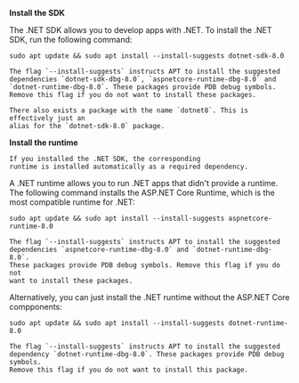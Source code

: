 **Install the SDK**

The .NET SDK allows you to develop apps with .NET.
To install the .NET SDK, run the following command:

```text
sudo apt update && sudo apt install --install-suggests dotnet-sdk-8.0
```

```{note}
The flag `--install-suggests` instructs APT to install the suggested
dependencies `dotnet-sdk-dbg-8.0`, `aspnetcore-runtime-dbg-8.0` and
`dotnet-runtime-dbg-8.0`. These packages provide PDB debug symbols.
Remove this flag if you do not want to install these packages.
```

```{tip}
There also exists a package with the name `dotnet8`. This is effectively just an
alias for the `dotnet-sdk-8.0` package.
```

**Install the runtime**

```{note}
If you installed the .NET SDK, the corresponding
runtime is installed automatically as a required dependency.
```

A .NET runtime allows you to run .NET apps that didn't provide a runtime.
The following command installs the ASP\.NET Core Runtime, which is the most
compatible runtime for .NET:

```text
sudo apt update && sudo apt install --install-suggests aspnetcore-runtime-8.0
```

```{note}
The flag `--install-suggests` instructs APT to install the suggested
dependencies `aspnetcore-runtime-dbg-8.0` and `dotnet-runtime-dbg-8.0`.
These packages provide PDB debug symbols. Remove this flag if you do not
want to install these packages.
```

Alternatively, you can just install the .NET runtime without the ASP\.NET Core
compponents:

```text
sudo apt update && sudo apt install --install-suggests dotnet-runtime-8.0
```

```{note}
The flag `--install-suggests` instructs APT to install the suggested
dependency `dotnet-runtime-dbg-8.0`. These packages provide PDB debug symbols.
Remove this flag if you do not want to install this package.
```
